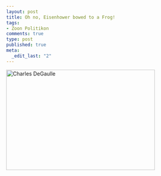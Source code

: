 ```yaml
--- 
layout: post
title: Oh no, Eisenhower bowed to a Frog!
tags: 
- Zoon Politikon
comments: true
type: post
published: true
meta: 
  _edit_last: "2"
---
```

<a href="http://brethorsting.com/wp-content/uploads/2009/11/degaulle.jpg"><img src="http://brethorsting.com/wp-content/uploads/2009/11/degaulle.jpg" alt="Charles DeGaulle" title="Charles DeGaulle" width="400" height="270" class="alignnone size-full wp-image-1382" /></a>
